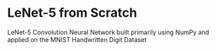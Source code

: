 # LeNet-5 from Scratch
LeNet-5 Convolution Neural Network built primarily using NumPy and applied on the MNIST Handwritten Digit Dataset
